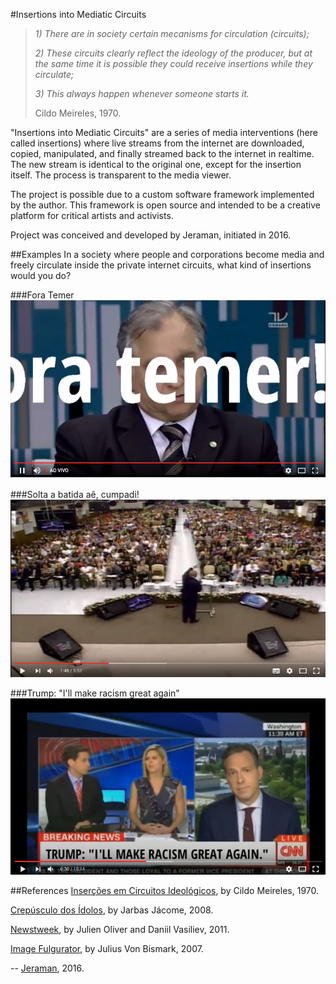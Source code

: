 #Insertions into Mediatic Circuits
>_1) There are in society certain mecanisms for circulation (circuits);_
>
>_2) These circuits clearly reflect the ideology of the producer, but at the same time it is possible they could receive insertions while they circulate;_
>
>_3) This always happen whenever someone starts it._
> 
> Cildo Meireles, 1970.

"Insertions into Mediatic Circuits" are a series of media interventions (here called insertions) where live streams from the internet are downloaded, copied, manipulated, and finally streamed back to the internet in realtime. The new stream is identical to the original one, except for the insertion itself. The process is transparent to the media viewer. 

The project is possible due to a custom software framework implemented by the author. This framework is open source and intended to be a creative platform for critical artists and activists. 

Project was conceived and developed by Jeraman, initiated in 2016.

##Examples
In a society where people and corporations become media and freely circulate inside the private internet circuits, what kind of insertions would you do?

###Fora Temer
[![VIDEO1](insercao%231/video.png)](http://www.youtube.com/watch?v=Uqnc-J1KpdI "VIDEO1")

###Solta a batida aê, cumpadi!
[![VIDEO2](insercao%232/video.png)](https://www.youtube.com/watch?v=PiFNaQoV3cQ "VIDEO2")

###Trump: "I'll make racism great again" 
[![VIDEO3](insercao%233/video.png)](https://www.youtube.com/watch?v=1PgRtQsIqBQ "VIDEO3")

##References
[Inserções em Circuitos Ideológicos](https://passantes.redezero.org/reportagens/cildo/inserc.htm), by Cildo Meireles, 1970.

[Crepúsculo dos Ídolos](https://jarbasjacome.wordpress.com/crepusculo-dos-idolos/), by Jarbas Jácome, 2008.

[Newstweek](https://julianoliver.com/output/newstweek), by Julien Oliver and Daniil Vasiliev, 2011.

[Image Fulgurator](https://juliusvonbismarck.com/bank/index.php?/projects/image-fulgurator/2/), by Julius Von Bismark, 2007.

--
[Jeraman](https://jeraman.info), 2016.
